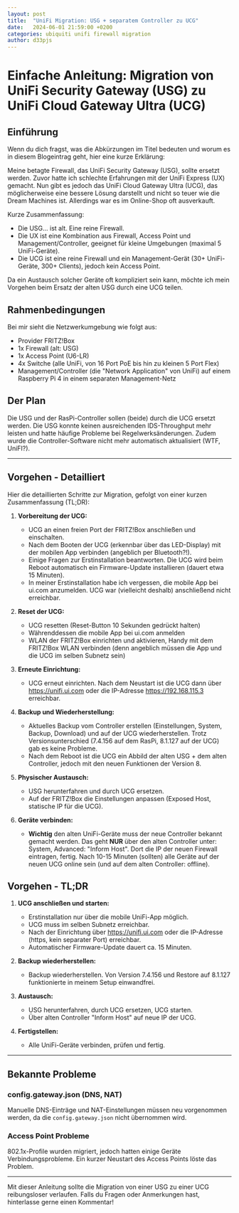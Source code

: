```yaml
---
layout: post
title:  "UniFi Migration: USG + separatem Controller zu UCG"
date:   2024-06-01 21:59:00 +0200
categories: ubiquiti unifi firewall migration
author: d33pjs
---
```


# Einfache Anleitung: Migration von UniFi Security Gateway (USG) zu UniFi Cloud Gateway Ultra (UCG)

## Einführung

Wenn du dich fragst, was die Abkürzungen im Titel bedeuten und worum es in diesem Blogeintrag geht, hier eine kurze Erklärung:

Meine betagte Firewall, das UniFi Security Gateway (USG), sollte ersetzt werden. Zuvor hatte ich schlechte Erfahrungen mit der UniFi Express (UX) gemacht. Nun gibt es jedoch das UniFi Cloud Gateway Ultra (UCG), das möglicherweise eine bessere Lösung darstellt und nicht so teuer wie die Dream Machines ist. Allerdings war es im Online-Shop oft ausverkauft.

Kurze Zusammenfassung:
- Die USG... ist alt. Eine reine Firewall.
- Die UX ist eine Kombination aus Firewall, Access Point und Management/Controller, geeignet für kleine Umgebungen (maximal 5 UniFi-Geräte).
- Die UCG ist eine reine Firewall und ein Management-Gerät (30+ UniFi-Geräte, 300+ Clients), jedoch kein Access Point.

Da ein Austausch solcher Geräte oft kompliziert sein kann, möchte ich mein Vorgehen beim Ersatz der alten USG durch eine UCG teilen.

## Rahmenbedingungen

Bei mir sieht die Netzwerkumgebung wie folgt aus:
- Provider FRITZ!Box
- 1x Firewall (alt: USG)
- 1x Access Point (U6-LR)
- 4x Switche (alle UniFi, von 16 Port PoE bis hin zu kleinen 5 Port Flex)
- Management/Controller (die "Network Application" von UniFi) auf einem Raspberry Pi 4 in einem separaten Management-Netz

## Der Plan
Die USG und der RasPi-Controller sollen (beide) durch die UCG ersetzt werden. Die USG konnte keinen ausreichenden IDS-Throughput mehr leisten und hatte häufige Probleme bei Regelwerksänderungen. Zudem wurde die Controller-Software nicht mehr automatisch aktualisiert (WTF, UniFI?).

---

## Vorgehen - Detailliert

Hier die detaillierten Schritte zur Migration, gefolgt von einer kurzen Zusammenfassung (TL;DR):

1. **Vorbereitung der UCG:**
   - UCG an einen freien Port der FRITZ!Box anschließen und einschalten.
   - Nach dem Booten der UCG (erkennbar über das LED-Display) mit der mobilen App verbinden (angeblich per Bluetooth?!).
   - Einige Fragen zur Erstinstallation beantworten. Die UCG wird beim Reboot automatisch ein Firmware-Update installieren (dauert etwa 15 Minuten).
   - In meiner Erstinstallation habe ich vergessen, die mobile App bei ui.com anzumelden. UCG war (vielleicht deshalb) anschließend nicht erreichbar.

2. **Reset der UCG:**
   - UCG resetten (Reset-Button 10 Sekunden gedrückt halten)
   - Währenddessen die mobile App bei ui.com anmelden
   - WLAN der FRITZ!Box einrichten und aktivieren, Handy mit dem FRITZ!Box WLAN verbinden (denn angeblich müssen die App und die UCG im selben Subnetz sein)

3. **Erneute Einrichtung:**
   - UCG erneut einrichten. Nach dem Neustart ist die UCG dann über https://unifi.ui.com oder die IP-Adresse https://192.168.115.3 erreichbar.

4. **Backup und Wiederherstellung:**
   - Aktuelles Backup vom Controller erstellen (Einstellungen, System, Backup, Download) und auf der UCG wiederherstellen. Trotz Versionsunterschied (7.4.156 auf dem RasPi, 8.1.127 auf der UCG) gab es keine Probleme.
   - Nach dem Reboot ist die UCG ein Abbild der alten USG + dem alten Controller, jedoch mit den neuen Funktionen der Version 8.

5. **Physischer Austausch:**
   - USG herunterfahren und durch UCG ersetzen.
   - Auf der FRITZ!Box die Einstellungen anpassen (Exposed Host, statische IP für die UCG).
   
6. **Geräte verbinden:**
   - **Wichtig** den alten UniFi-Geräte muss der neue Controller bekannt gemacht werden. Das geht **NUR** über den alten Controller unter: System, Advanced: "Inform Host". Dort die IP der neuen Firewall eintragen, fertig. Nach 10-15 Minuten (sollten) alle Geräte auf der neuen UCG online sein (und auf dem alten Controller: offline).

## Vorgehen - TL;DR

1. **UCG anschließen und starten:**
   - Erstinstallation nur über die mobile UniFi-App möglich.
   - UCG muss im selben Subnetz erreichbar.
   - Nach der Einrichtung über https://unifi.ui.com oder die IP-Adresse (https, kein separater Port) erreichbar.
   - Automatischer Firmware-Update dauert ca. 15 Minuten.

2. **Backup wiederherstellen:**
   - Backup wiederherstellen. Von Version 7.4.156 und Restore auf 8.1.127 funktionierte in meinem Setup einwandfrei.

3. **Austausch:**
   - USG herunterfahren, durch UCG ersetzen, UCG starten.
   - Über alten Controller "Inform Host" auf neue IP der UCG.

4. **Fertigstellen:**
   - Alle UniFi-Geräte verbinden, prüfen und fertig.

---

## Bekannte Probleme

### config.gateway.json (DNS, NAT)
Manuelle DNS-Einträge und NAT-Einstellungen müssen neu vorgenommen werden, da die `config.gateway.json` nicht übernommen wird.

### Access Point Probleme
802.1x-Profile wurden migriert, jedoch hatten einige Geräte Verbindungsprobleme. Ein kurzer Neustart des Access Points löste das Problem.

---

Mit dieser Anleitung sollte die Migration von einer USG zu einer UCG reibungsloser verlaufen. Falls du Fragen oder Anmerkungen hast, hinterlasse gerne einen Kommentar!